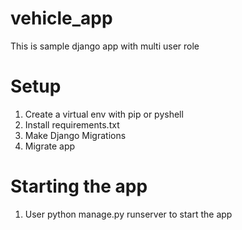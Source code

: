 # vehicle_app
This is sample django app with multi user role

# Setup
  1. Create a virtual env with pip or pyshell
  2. Install requirements.txt 
  3. Make Django Migrations
  4. Migrate app
  
 # Starting the app
  1. User python manage.py runserver to start the app
